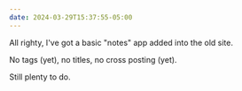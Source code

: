 ```yaml
---
date: 2024-03-29T15:37:55-05:00
---
```

All righty, I've got a basic "notes" app added into the old site.

No tags (yet), no titles, no cross posting (yet).

Still plenty to do.
